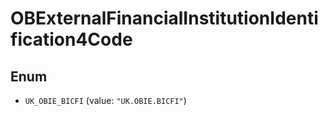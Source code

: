 # OBExternalFinancialInstitutionIdentification4Code

## Enum

* `UK_OBIE_BICFI` (value: `"UK.OBIE.BICFI"`)
